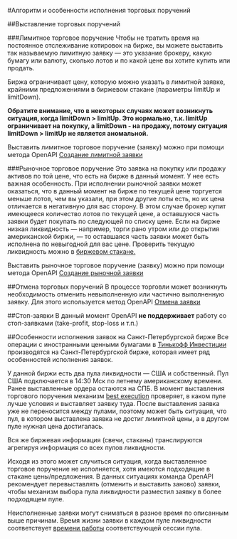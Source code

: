 #Алгоритм и особенности исполнения торговых поручений

##Выставление торговых поручений

###Лимитное торговое поручение
Чтобы не тратить время на постоянное отслеживание котировок на бирже, вы можете выставить так называемую лимитную заявку — это указание брокеру, какую бумагу или валюту, сколько лотов и по какой цене вы хотите купить или продать.

Биржа ограничивает цену, которую можно указать в лимитной заявке, крайними предложениями в биржевом стакане (параметры limitUp и limitDown).

**Обратите внимание, что в некоторых случаях может возникнуть ситуация, когда limitDown > limitUp. Это нормально, т.к. limitUp ограничивает на покупку, а limitDown - на продажу, потому ситуация limitDown > limitUp не является аномальной.**

Выставить лимитное торговое поручение (заявку) можно при помощи метода OpenAPI [Создание лимитной заявки](https://tinkoffcreditsystems.github.io/invest-openapi/swagger-ui/#/orders/post_orders_limit_order)


###Рыночное торговое поручение
Это заявка на покупку или продажу активов по той цене, что есть на бирже в данный момент. У нее есть важная 
особенность.
При исполнении рыночной заявки может оказаться, что в данный момент на бирже по текущей цене 
торгуется меньше лотов, чем вы указали, при этом другие лоты есть, но их цена отличается в негативную для 
вас сторону.
В этом случае брокер купит имеющееся количество лотов по текущей цене, а оставшуюся часть заявки будет 
покупать по следующей по списку цене. Если на бирже низкая ликвидность — например, торги рано утром или до 
открытия американской биржи, — то оставшаяся часть заявки может быть исполнена по невыгодной для вас цене. 
Проверить текущую ликвидность можно в 
[биржевом стакане.](https://tinkoffcreditsystems.github.io/invest-openapi/swagger-ui/#/market/get_market_orderbook)

Выставить рыночное торговое поручение (заявку) можно при помощи метода OpenAPI [Создание рыночной заявки](https://tinkoffcreditsystems.github.io/invest-openapi/swagger-ui/#/orders/post_orders_market_order)

##Отмена торговых поручений
В процессе торговли может возникнуть необходимость отменить невыполненную или частично выполненную заявку. Для этого используется метод OpenAPI [Отмена заявки](https://tinkoffcreditsystems.github.io/invest-openapi/swagger-ui/#/orders/post_orders_cancel)

##Стоп-заявки
В данный момент OpenAPI **не поддерживает** работу со стоп-заявками (take-profit, stop-loss и т.п.)

##Особенности исполнения заявок на Санкт-Петербургской бирже
Все операции с иностранными ценными бумагами в [Тинькофф Инвестиции](https://www.tinkoff.ru/invest/) производятся на Санкт-Петербургской бирже, которая имеет ряд особенностей исполнения заявок.

У данной биржи есть два пула ликвидности — США и собственный. Пул США подключается в 14:30 Мск по летнему 
американскому времени. Ранее выставленные ордера остаются на СПБ. В момент выставления торгового поручения 
механизм [best execution](https://nprts.ru/ru/projects/bestexecution/) проверяет, в каком пуле лучше условия 
и выставляет заявку туда. После выставления заявка уже не переносится между пулами, поэтому может быть ситуация, 
что пул, в котором выставлена заявка не достиг лимитной цены, а в другом пуле нужная цена достигалась. 

Вся же биржевая информация (свечи, стаканы) транслируются агрегируя информация со всех пулов ликвидности.

Исходя из этого может случиться ситуация, когда выставленное торговое поручение не исполняется, 
хотя имеются подходящие в стакане цены/предложения. В данных ситуациях команда OpenAPI рекомендует перевыставлять 
(отменить и выставить заново) заявки, чтобы механизм выбора пула ликвидности разместил заявку в более подходящем пуле.

Неисполненные заявки могут сниматься в разное время по описанным выше причинам. Время жизни заявки в каждом пуле ликвидности
соответствует [времени работы](https://spbexchange.ru/ru/stocks/inostrannye/raspisanie/) соответствующей сессии пула.


